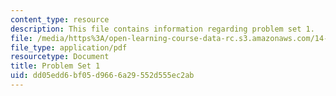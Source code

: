 ```yaml
---
content_type: resource
description: This file contains information regarding problem set 1.
file: /media/https%3A/open-learning-course-data-rc.s3.amazonaws.com/14-05-intermediate-macroeconomics-spring-2013/dd05edd6bf05d9666a29552d555ec2ab_MIT14_05S13_Pset1.pdf
file_type: application/pdf
resourcetype: Document
title: Problem Set 1
uid: dd05edd6-bf05-d966-6a29-552d555ec2ab
---
```

